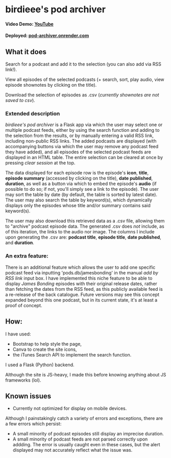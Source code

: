 # birdieee's pod archiver
#### Video Demo:  [YouTube](https://www.youtube.com/watch?v=JrnufwtO6XY)

#### Deployed: [pod-archiver.onrender.com](https://pod-archiver.onrender.com)


## What it does

Search for a podcast and add it to the selection (you can also add via RSS link!).

View all episodes of the selected podcasts (+ search, sort, play audio, view episode shownotes by clicking on the title).

Download the selection of episodes as .csv (_currently shownotes are not saved to csv_).

### Extended description

_birdieee's pod archiver_ is a Flask app via which the user may select one or multiple podcast feeds, either by using the search function and adding to the selection from the results, or by manually entering a valid RSS link, including non-public RSS links. The added podcasts are displayed (with accompanying buttons via which the user may remove any podcast feed they have added), and all episodes of the selected podcast feeds are displayed in an HTML table. The entire selection can be cleared at once by pressing _clear session_ at the top.

The data displayed for each episode row is the episode's **icon**, **title**, **episode summary** (accessed by clicking on the title), **date published**, **duration**, as well as a button via which to embed the episode's **audio** (if possible to do so; if not, you'll simply see a link to the episode). The user may sort the table by date (by default, the table is sorted by latest date). The user may also search the table by keyword(s), which dynamically displays only the episodes whose title and/or summary contains said keyword(s).

The user may also download this retrieved data as a .csv file, allowing them to "archive" podcast episode data. The generated .csv does _not_ include, as of this iteration, the links to the audio nor image. The columns I include upon generating the .csv are: **podcast title**, **episode title**, **date published**, and **duration**.

### An extra feature:

There is an additional feature which allows the user to add one specific podcast feed via inputting 'pods.db/jamesbonding' in the manual _add by RSS link_ input box. I have implemented this niche feature to be able to display _James Bonding_ episodes with their original release dates, rather than fetching the dates from the RSS feed, as this publicly available feed is a re-release of the back catalogue. Future versions may see this concept expanded beyond this one podcast, but in its current state, it's at least a proof of concept.

## How:

I have used:

* Bootstrap to help style the page, 
* Canva to create the site icons, 
* the iTunes Search API to implement the search function.

I used a Flask (Python) backend. 

Although the site is JS-heavy, I made this before knowing anything about JS frameworks (lol).

## Known issues

* Currently not optimized for display on mobile devices.

Although I painstakingly catch a variety of errors and exceptions, there are a few errors which persist:

* A small minority of podcast episodes still display an imprecise duration.
* A small minority of podcast feeds are not parsed correctly upon addding. The error is usually caught even in these cases, but the alert displayed may not accurately reflect what the issue was.
